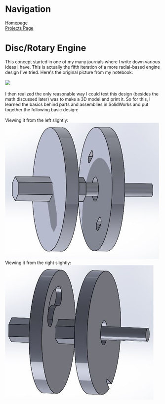<html>
<body>

  <div>
    <h1> Navigation </h1>
    <p>
      <a href="https://github.com/SciCapt"> Homepage </a>
      <br>
      <a href="https://github.com/SciCapt/Projects"> Projects Page </a>
    </p>
  </div>
  
  <div>
  <h1>Disc/Rotary Engine</h1>
  <p>
    This concept started in one of my many journals where I write down various ideas I have. This is actually the fifth iteration of a more radial-based engine design I've tried. Here's the original picture from my notebook:
    <br><br>
    <img src=".docs/assets/RvNotebook.JPG">
    <br><br>
    I then realized the only reasonable way I could test this design (besides the math discussed later) was to make a 3D model and print it. So for this, I learned the basics behind parts and assemblies in SolidWorks and put together the following basic design:
    <br><br>
    Viewing it from the left slightly:
    <br>
    <img src="./docs/assets/RV2.JPG">
    <br>
    Viewing it from the right slightly:
    <br>
    <img src="./docs/assets/RV3.JPG">
    <br>
  </p>
  </div>
